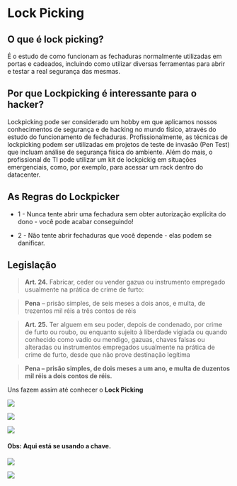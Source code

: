 # Lock Picking

## O que é lock picking?

É o estudo de como funcionam as fechaduras normalmente utilizadas em portas e cadeados, incluindo como utilizar diversas ferramentas para abrir e testar a real segurança das mesmas. 

## Por que Lockpicking é interessante para o hacker? 

Lockpicking pode ser considerado um hobby em que aplicamos nossos conhecimentos de segurança e de hacking no mundo físico, através do estudo do funcionamento de fechaduras. Profissionalmente, as técnicas de lockpicking podem ser utilizadas em projetos de teste de invasão (Pen Test) que incluam análise de segurança física do ambiente. Além do mais, o profissional de TI pode utilizar um kit de lockpickig em situações emergenciais, como, por exemplo, para acessar um rack dentro do datacenter. 

## As Regras do Lockpicker

* 1 - Nunca tente abrir uma fechadura sem obter autorização explícita do dono - você pode acabar conseguindo!

* 2 - Não tente abrir fechaduras que você depende - elas podem se danificar.


## Legislação 

> <b>Art. 24.</b> Fabricar, ceder ou vender gazua ou instrumento empregado 
usualmente na prática de crime de furto:

> <b>Pena</b> – prisão simples, de seis meses a dois anos, e multa, de trezentos 
mil réis a três contos de réis

> <b>Art. 25.</b> Ter alguem em seu poder, depois de condenado, por crime de
 furto ou roubo, ou enquanto sujeito à liberdade vigiada ou quando
 conhecido como vadio ou mendigo, gazuas, chaves falsas ou alteradas ou
 instrumentos empregados usualmente na prática de crime de furto, desde
 que não prove destinação legítima

> <b>Pena – prisão simples, de dois meses a um ano, e multa de duzentos mil réis a dois contos de réis.</b>


Uns fazem assim até conhecer o **Lock Picking**

![](http://i.giphy.com/Njjakmj3DC7pS.gif)
</br>

![](http://i.giphy.com/ezTqRwBoQRZhm.gif)

![](http://i.giphy.com/GIB5o5XQW0tlm.gif)

#### Obs: Aqui está se usando a chave.
![](https://media.giphy.com/media/SuPhcufzyaLxm/source.gif)

![](http://i.giphy.com/nhFJRBA9yaMJG.gif)
